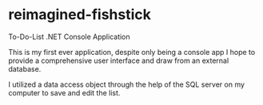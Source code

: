 # reimagined-fishstick
To-Do-List .NET Console Application

This is my first ever application, despite only being a console app I hope to provide a comprehensive user interface and draw from an external database.

I utilized a data access object through the help of the SQL server on my computer to save and edit the list.
